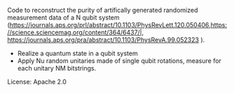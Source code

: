 Code to reconstruct the purity of artifically generated randomized measurement data of a N qubit system (https://journals.aps.org/prl/abstract/10.1103/PhysRevLett.120.050406,https://science.sciencemag.org/content/364/6437/|, https://journals.aps.org/pra/abstract/10.1103/PhysRevA.99.052323 ).

- Realize a quantum state in a qubit system
- Apply Nu random unitaries made of single qubit rotations, measure for each unitary NM bitstrings.

License: Apache 2.0
